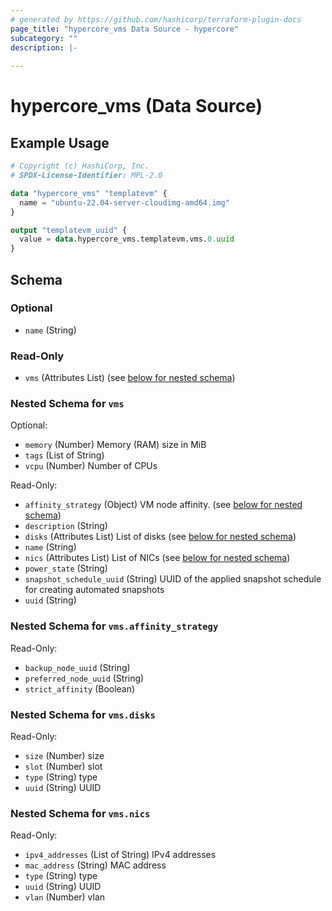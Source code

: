 ```yaml
---
# generated by https://github.com/hashicorp/terraform-plugin-docs
page_title: "hypercore_vms Data Source - hypercore"
subcategory: ""
description: |-
  
---
```


# hypercore_vms (Data Source)



## Example Usage

```terraform
# Copyright (c) HashiCorp, Inc.
# SPDX-License-Identifier: MPL-2.0

data "hypercore_vms" "templatevm" {
  name = "ubuntu-22.04-server-cloudimg-amd64.img"
}

output "templatevm_uuid" {
  value = data.hypercore_vms.templatevm.vms.0.uuid
}
```

<!-- schema generated by tfplugindocs -->
## Schema

### Optional

- `name` (String)

### Read-Only

- `vms` (Attributes List) (see [below for nested schema](#nestedatt--vms))

<a id="nestedatt--vms"></a>
### Nested Schema for `vms`

Optional:

- `memory` (Number) Memory (RAM) size in MiB
- `tags` (List of String)
- `vcpu` (Number) Number of CPUs

Read-Only:

- `affinity_strategy` (Object) VM node affinity. (see [below for nested schema](#nestedatt--vms--affinity_strategy))
- `description` (String)
- `disks` (Attributes List) List of disks (see [below for nested schema](#nestedatt--vms--disks))
- `name` (String)
- `nics` (Attributes List) List of NICs (see [below for nested schema](#nestedatt--vms--nics))
- `power_state` (String)
- `snapshot_schedule_uuid` (String) UUID of the applied snapshot schedule for creating automated snapshots
- `uuid` (String)

<a id="nestedatt--vms--affinity_strategy"></a>
### Nested Schema for `vms.affinity_strategy`

Read-Only:

- `backup_node_uuid` (String)
- `preferred_node_uuid` (String)
- `strict_affinity` (Boolean)


<a id="nestedatt--vms--disks"></a>
### Nested Schema for `vms.disks`

Read-Only:

- `size` (Number) size
- `slot` (Number) slot
- `type` (String) type
- `uuid` (String) UUID


<a id="nestedatt--vms--nics"></a>
### Nested Schema for `vms.nics`

Read-Only:

- `ipv4_addresses` (List of String) IPv4 addresses
- `mac_address` (String) MAC address
- `type` (String) type
- `uuid` (String) UUID
- `vlan` (Number) vlan
